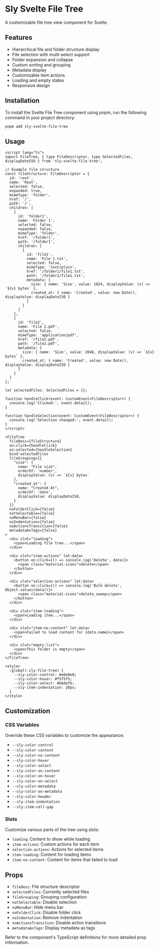 # Sly Svelte File Tree

A customizable file tree view component for Svelte.

## Features

- Hierarchical file and folder structure display
- File selection with multi-select support
- Folder expansion and collapse
- Custom sorting and grouping
- Metadata display
- Customizable item actions
- Loading and empty states
- Responsive design


## Installation

To install the Svelte File Tree component using pnpm, run the following command in your project directory:

```bash
pnpm add sly-svelte-file-tree
```

## Usage

```svelte
<script lang="ts">
import FileTree, { type FileDescriptor, type SelectedFiles, displayDateISO } from 'sly-svelte-file-tree';

// Example file structure
const fileStructure: FileDescriptor = {
  id: 'root',
  name: 'Root',
  selected: false,
  expanded: true,
  mimeType: 'folder',
  href: '/',
  path: '/',
  children: [
    {
      id: 'folder1',
      name: 'Folder 1',
      selected: false,
      expanded: false,
      mimeType: 'folder',
      href: '/folder1',
      path: '/folder1',
      children: [
        {
          id: 'file1',
          name: 'File 1.txt',
          selected: false,
          mimeType: 'text/plain',
          href: '/folder1/file1.txt',
          path: '/folder1/file1.txt',
          metadata: {
            size: { name: 'Size', value: 1024, displayValue: (v) => `${v} bytes` },
            created_at: { name: 'Created', value: new Date(), displayValue: displayDateISO }
          }
        }
      ]
    },
    {
      id: 'file2',
      name: 'File 2.pdf',
      selected: false,
      mimeType: 'application/pdf',
      href: '/file2.pdf',
      path: '/file2.pdf',
      metadata: {
        size: { name: 'Size', value: 2048, displayValue: (v) => `${v} bytes` },
        created_at: { name: 'Created', value: new Date(), displayValue: displayDateISO }
      }
    }
  ]
};

let selectedFiles: SelectedFiles = {};

function handleClick(event: CustomEvent<FileDescriptor>) {
  console.log('Clicked:', event.detail);
}

function handleSelection(event: CustomEvent<FileDescriptor>) {
  console.log('Selection changed:', event.detail);
}
</script>

<FileTree
  fileDesc={fileStructure}
  on:click={handleClick}
  on:selected={handleSelection}
  bind:selectedFiles
  fileGrouping={{
    "size": {
      name: "File size",
      orderOf: 'number',
      displayValue: (v) => `${v} bytes`
    },
    "created_at": {
      name: "Created At",
      orderOf: 'date',
      displayValue: displayDateISO,
    }
  }}
  noFolderClick={false}
  notSelectable={false}
  noMenuBar={false}
  noIndentation={false}
  noActionsTransition={false}
  metadataAsTags={false}
>
  <div slot="loading">
    <span>Loading file tree...</span>
  </div>

  <div slot="item-actions" let:data>
    <button on:click={() => console.log('Delete', data)}>
      <span class="material-icons">delete</span>
    </button>
  </div>

  <div slot="selection-actions" let:data>
    <button on:click={() => console.log('Bulk delete', Object.values(data))}>
      <span class="material-icons">delete_sweep</span>
    </button>
  </div>

  <div slot="item-loading">
    <span>Loading item...</span>
  </div>

  <div slot="item-no-content" let:data>
    <span>Failed to load content for {data.name}</span>
  </div>

  <div slot="empty-list">
    <span>This folder is empty</span>
  </div>
</FileTree>

<style>
  :global(.sly-file-tree) {
    --sly-color-control: #e0e0e0;
    --sly-color-hover: #f5f5f5;
    --sly-color-select: #bbdefb;
    --sly-item-indentation: 20px;
  }
</style>
```

## Customization

### CSS Variables

Override these CSS variables to customize the appearance:

- `--sly-color-control`
- `--sly-color-content`
- `--sly-color-no-content`
- `--sly-color-hover`
- `--sly-color-select`
- `--sly-color-on-content`
- `--sly-color-on-hover`
- `--sly-color-on-select`
- `--sly-color-metadata`
- `--sly-color-on-metadata`
- `--sly-color-header`
- `--sly-item-indentation`
- `--sly-item-cell-gap`

### Slots

Customize various parts of the tree using slots:

- `loading`: Content to show while loading
- `item-actions`: Custom actions for each item
- `selection-actions`: Actions for selected items
- `item-loading`: Content for loading items
- `item-no-content`: Content for items that failed to load

## Props

- `fileDesc`: File structure descriptor
- `selectedFiles`: Currently selected files
- `fileGrouping`: Grouping configuration
- `notSelectable`: Disable selection
- `noMenuBar`: Hide menu bar
- `noFolderClick`: Disable folder click
- `noIndentation`: Remove indentation
- `noActionsTransition`: Disable action transitions
- `metadataAsTags`: Display metadata as tags

Refer to the component's TypeScript definitions for more detailed prop information.
